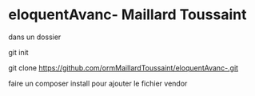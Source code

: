 # eloquentAvanc- Maillard Toussaint

dans un dossier 

git init

git clone https://github.com/ormMaillardToussaint/eloquentAvanc-.git

faire un composer install pour ajouter le fichier vendor
